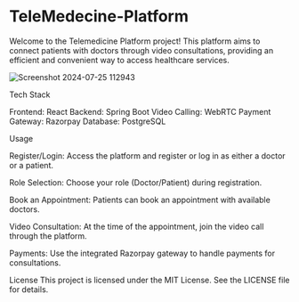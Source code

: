 # TeleMedecine-Platform

Welcome to the Telemedicine Platform project! This platform aims to connect patients with doctors through video consultations, providing an efficient and convenient way to access healthcare services.

![Screenshot 2024-07-25 112943](https://github.com/user-attachments/assets/296bd354-67c8-4429-a58c-b0e3c4f67b41)


Tech Stack

Frontend: React
Backend: Spring Boot
Video Calling: WebRTC
Payment Gateway: Razorpay
Database: PostgreSQL


Usage

Register/Login:
Access the platform and register or log in as either a doctor or a patient.

Role Selection:
Choose your role (Doctor/Patient) during registration.

Book an Appointment:
Patients can book an appointment with available doctors.

Video Consultation:
At the time of the appointment, join the video call through the platform.

Payments:
Use the integrated Razorpay gateway to handle payments for consultations.



License
This project is licensed under the MIT License. See the LICENSE file for details.


